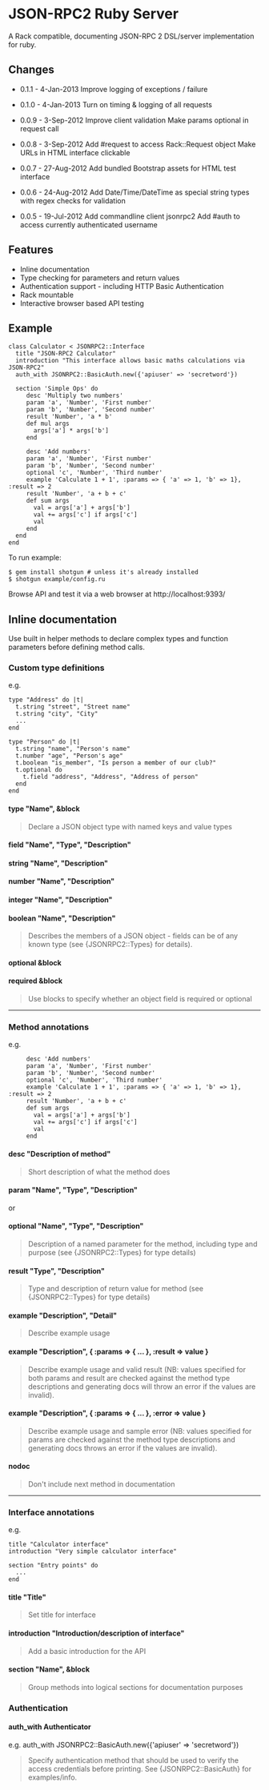 # JSON-RPC2 Ruby Server

A Rack compatible, documenting JSON-RPC 2 DSL/server implementation for ruby.

## Changes

* 0.1.1 - 4-Jan-2013
  Improve logging of exceptions / failure

* 0.1.0 - 4-Jan-2013
  Turn on timing & logging of all requests

* 0.0.9 - 3-Sep-2012
  Improve client validation
  Make params optional in request call

* 0.0.8 - 3-Sep-2012
  Add #request to access Rack::Request object
  Make URLs in HTML interface clickable

* 0.0.7 - 27-Aug-2012
  Add bundled Bootstrap assets for HTML test interface

* 0.0.6 - 24-Aug-2012
  Add Date/Time/DateTime as special string types with regex checks for validation

* 0.0.5 - 19-Jul-2012
  Add commandline client jsonrpc2
  Add #auth to access currently authenticated username

## Features

* Inline documentation
* Type checking for parameters and return values
* Authentication support - including HTTP Basic Authentication
* Rack mountable
* Interactive browser based API testing

## Example

    class Calculator < JSONRPC2::Interface
      title "JSON-RPC2 Calculator"
      introduction "This interface allows basic maths calculations via JSON-RPC2"
      auth_with JSONRPC2::BasicAuth.new({'apiuser' => 'secretword'})

      section 'Simple Ops' do
         desc 'Multiply two numbers'
         param 'a', 'Number', 'First number'
         param 'b', 'Number', 'Second number'
         result 'Number', 'a * b'
         def mul args
           args['a'] * args['b']
         end
   
         desc 'Add numbers'
         param 'a', 'Number', 'First number'
         param 'b', 'Number', 'Second number'
         optional 'c', 'Number', 'Third number'
         example 'Calculate 1 + 1', :params => { 'a' => 1, 'b' => 1}, :result => 2
         result 'Number', 'a + b + c'
         def sum args
           val = args['a'] + args['b']
           val += args['c'] if args['c']
           val
         end
      end
    end

To run example:

    $ gem install shotgun # unless it's already installed
    $ shotgun example/config.ru

Browse API and test it via a web browser at http://localhost:9393/


## Inline documentation

Use built in helper methods to declare complex types and function
parameters before defining method calls.

### Custom type definitions

e.g.

    type "Address" do |t|
      t.string "street", "Street name"
      t.string "city", "City"
      ...
    end

    type "Person" do |t|
      t.string "name", "Person's name"
      t.number "age", "Person's age"
      t.boolean "is_member", "Is person a member of our club?"
      t.optional do
        t.field "address", "Address", "Address of person"
      end
    end

#### type "Name", &block

> Declare a JSON object type with named keys and value types

#### field "Name", "Type", "Description"
#### string "Name", "Description"
#### number "Name", "Description"
#### integer "Name", "Description"
#### boolean "Name", "Description"

> Describes the members of a JSON object - fields can be of any known type (see {JSONRPC2::Types} for details).

#### optional &block
#### required &block

> Use blocks to specify whether an object field is required or optional

---

### Method annotations

e.g.

         desc 'Add numbers'
         param 'a', 'Number', 'First number'
         param 'b', 'Number', 'Second number'
         optional 'c', 'Number', 'Third number'
         example 'Calculate 1 + 1', :params => { 'a' => 1, 'b' => 1}, :result => 2
         result 'Number', 'a + b + c'
         def sum args
           val = args['a'] + args['b']
           val += args['c'] if args['c']
           val
         end

#### desc "Description of method"

> Short description of what the method does

#### param "Name", "Type", "Description"

or

#### optional "Name", "Type", "Description"

> Description of a named parameter for the method, including type and purpose (see {JSONRPC2::Types} for type details)

#### result "Type", "Description"

> Type and description of return value for method (see {JSONRPC2::Types} for type details)

#### example "Description", "Detail"

> Describe example usage

#### example "Description", { :params => { ... }, :result => value }

> Describe example usage and valid result (NB: values specified for both params and result are checked against the method type descriptions and generating docs will throw an error if the values are invalid).

#### example "Description", { :params => { ... }, :error => value }

> Describe example usage and sample error (NB: values specified for params are checked against the method type descriptions and generating docs throws an error if the values are invalid).

#### nodoc

> Don't include next method in documentation

---

### Interface annotations

e.g.

    title "Calculator interface"
    introduction "Very simple calculator interface"

    section "Entry points" do 
      ...
    end

#### title "Title"

> Set title for interface

#### introduction "Introduction/description of interface"

> Add a basic introduction for the API

#### section "Name", &block

> Group methods into logical sections for documentation purposes

### Authentication

#### auth_with Authenticator

e.g.
    auth_with JSONRPC2::BasicAuth.new({'apiuser' => 'secretword'})

> Specify authentication method that should be used to verify the access credentials before printing.  See {JSONRPC2::BasicAuth} for examples/info.


